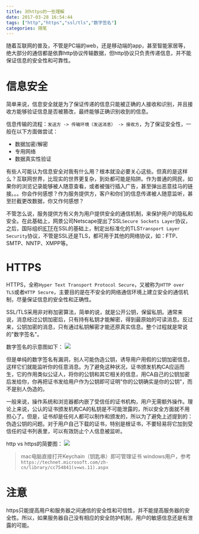 ```yaml
---
title: 对https的一些理解
date: 2017-03-28 16:54:44
tags: ["http","https","ssl/tls","数字签名"]
categories: 随笔
---
```


随着互联网的普及，不管是PC端的web，还是移动端的app，甚至智能家居等，绝大部分的通信都是依靠http协议传输数据，但http协议只负责传递信息，并不能保证信息的安全性和可靠性。

<!-- more -->
信息安全
===
简单来说，信息安全就是为了保证传递的信息只能被正确的人接收和识别，并且接收方能够验证信息是否被篡改，最终能够正确识别收到的信息。

信息传输的流程：`发送方 -> 传输环境（发送消息） -> 接收方`，为了保证安全性，一般在以下方面做尝试：
* 数据加密/解密
* 专用网络
* 数据真实性验证

有些人可能认为信息安全对我有什么用？根本就没必要关心这些。但真的是这样么？互联网世界，比现实的世界更复杂，到处都可能是陷阱。作为普通的网民，如果你的浏览记录能够被人随意查看，或者被强行插入广告，甚至弹出恶意挂马的链接。。。你会作何感想？作为服务提供方，客户和你们的信息传递被人随意监听，甚至拦截更改数据，你又作何感想？

不管怎么说，服务提供方有义务为用户提供安全的通信机制，来保护用户的隐私和安全。在此基础上，网景公司Netscape提出了SSL`Secure Sockets Layer`协议，之后，国际组织[IETF](https://www.ietf.org/)在SSL的基础上，制定出标准化的TLS`Transport Layer Security`协议，不管是SSL还是TLS，都可用于其他的网络协议，如：FTP、SMTP、NNTP、XMPP等。

HTTPS
===
HTTPS，全称`Hyper Text Transport Protocol Secure`，又被称为`HTTP over TLS`或者`HTTP Secure`，主要目的是在不安全的网络通信环境上建立安全的通信机制，尽量保证信息的安全性和正确性。

SSL/TLS采用非对称加密算法，简单的说，就是公开公钥，保留私钥。通常来说，消息经过公钥加密后，只有持有私钥才能解密，得到最原始的可读消息。反过来，公钥加密的消息，只有通过私钥解密才能还原真实信息。整个过程就是常说的"数字签名"。

数字签名的示意图如下：
![](/secure/digital_signature.png)

但是单纯的数字签名有漏洞，别人可能伪造公钥，诱导用户用假的公钥加密信息，这样它们就能监听你的任意消息。为了避免这种状况，证书颁发机构CA应运而生，它的作用类似公证人，将你的公钥和其它相关的信息，用CA自己的公钥加密后发给你，你再把证书发给用户作为公钥即可证明"你的公钥确实是你的公钥"，而不是别人伪造的。

一般来说，操作系统和浏览器都内嵌了受信任的证书机构，用户无需额外操作。理论上来说，公认的证书颁发机构CA的私钥是不可能泄露的，所以安全方面就不用担心了。但是，证书却是任何人都可以制作和颁发的，所以为了避免上述提到的：伪造公钥的问题。对于用户自己下载的证书，特别是根证书，不要轻易将它加到受信任的证书列表里，可以有效防止个人信息被监听。

http vs https的简要图：
![](/secure/http-vs-https.png)

>mac电脑直接打开Keychain（钥匙串）即可管理证书
>windows用户，参考`https://technet.microsoft.com/zh-cn/library/cc754841(v=ws.11).aspx`

注意
===
https只能提高用户和服务器之间通信的安全性和可信性，并不能提高服务器的安全性。所以，如果服务器自己没有相应的安全防护机制，用户的敏感信息还是有泄露的可能。
